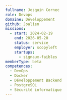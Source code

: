 ```yaml
---
fullname: Josquin Cornec
role: Devops
domaine: Développement
github: Joalien
missions:
  - start: 2024-02-19
    end: 2026-05-20
    status: service
    employer: scopyleft
    startups:
      - signaux-faibles
memberType: beta
competences:
  - DevOps
  - Docker
  - Développement Backend
  - PostgreSQL
  - Sécurité informatique
---
```

